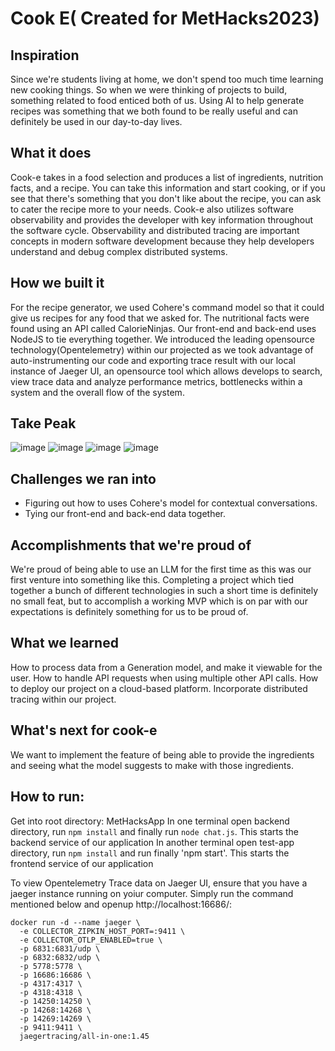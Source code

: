 # Cook E( Created for MetHacks2023)
## Inspiration
Since we're students living at home, we don't spend too much time learning new cooking things. So when we were thinking of projects to build, something related to food enticed both of us. Using AI to help generate recipes was something that we both found to be really useful and can definitely be used in our day-to-day lives. 

## What it does
Cook-e takes in a food selection and produces a list of ingredients, nutrition facts, and a recipe. You can take this information and start cooking, or if you see that there's something that you don't like about the recipe, you can ask to cater the recipe more to your needs.
Cook-e also utilizes software observability and provides the developer with key information throughout the software cycle. Observability and distributed tracing are important concepts in modern software development because they help developers understand and debug complex distributed systems. 

## How we built it
For the recipe generator, we used Cohere's command model so that it could give us recipes for any food that we asked for. The nutritional facts were found using an API called CalorieNinjas. Our front-end and back-end uses NodeJS to tie everything together.
We introduced the leading opensource technology(Opentelemetry) within our projected as we took advantage of auto-instrumenting our code and exporting trace result with our local instance of Jaeger UI, an opensource tool which allows develops to search, view trace data and analyze performance metrics, bottlenecks within a system and the overall flow of the system. 

## Take Peak
![image](https://github.com/yaj-23/MetHacks2023/assets/65982074/75a5f809-19a6-460f-8800-f39a8225412d)
![image](https://github.com/yaj-23/MetHacks2023/assets/65982074/a9036f6e-7e44-4622-85d7-3761c0cd7ac8)
![image](https://github.com/yaj-23/MetHacks2023/assets/65982074/04bc6031-abfc-444e-a0a2-f6ddd098a377)
![image](https://github.com/yaj-23/MetHacks2023/assets/65982074/f02f0f37-7ade-429d-bd24-6313650c3998)



## Challenges we ran into
- Figuring out how to uses Cohere's model for contextual conversations.
- Tying our front-end and back-end data together.

## Accomplishments that we're proud of
We're proud of being able to use an LLM for the first time as this was our first venture into something like this. Completing a project which tied together a bunch of different technologies in such a short time is definitely no small feat, but to accomplish a working MVP which is on par with our expectations is definitely something for us to be proud of. 

## What we learned
How to process data from a Generation model, and make it viewable for the user. How to handle API requests when using multiple other API calls. How to deploy our project on a cloud-based platform. Incorporate distributed tracing within our project. 

## What's next for cook-e
We want to implement the feature of being able to provide the ingredients and seeing what the model suggests to make with those ingredients.

## How to run:
Get into root directory:
MetHacksApp
In one terminal open backend directory, run `npm install` and finally run `node chat.js`. This starts the backend service of our application
In another terminal open test-app directory, run `npm install` and run finally 'npm start'. This starts the frontend service of our application

To view Opentelemetry Trace data on Jaeger UI, ensure that you have a jaeger instance running on yoiur computer. Simply run the command mentioned below and openup http://localhost:16686/:
```
docker run -d --name jaeger \
  -e COLLECTOR_ZIPKIN_HOST_PORT=:9411 \
  -e COLLECTOR_OTLP_ENABLED=true \
  -p 6831:6831/udp \
  -p 6832:6832/udp \
  -p 5778:5778 \
  -p 16686:16686 \
  -p 4317:4317 \
  -p 4318:4318 \
  -p 14250:14250 \
  -p 14268:14268 \
  -p 14269:14269 \
  -p 9411:9411 \
  jaegertracing/all-in-one:1.45
```
